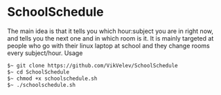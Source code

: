 # SchoolSchedule

The main idea is that it tells you which hour:subject you are in right now, and tells you the next one and in which room is it.
It is mainly targeted at people who go with their linux laptop at school and they change rooms every subject/hour.
Usage
```bash
$~ git clone https://github.com/VikVelev/SchoolSchedule
$~ cd SchoolSchedule
$~ chmod +x schoolschedule.sh
$~ ./schoolschedule.sh
```
